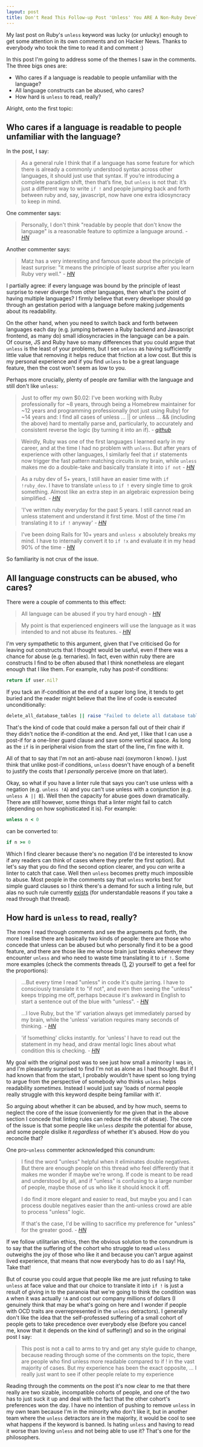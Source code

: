 ```yaml
---
layout: post
title: Don't Read This Follow-up Post 'Unless' You ARE A Non-Ruby Developer
---
```


My last post on Ruby's `unless` keyword was lucky (or unlucky) enough to get some attention in its own comments and on Hacker News. Thanks to everybody who took the time to read it and comment :)

In this post I'm going to address some of the themes I saw in the comments. The three bigs ones are:
* Who cares if a language is readable to people unfamiliar with the language?
* All language constructs can be abused, who cares?
* How hard is `unless` to read, really?

Alright, onto the first topic:

## Who cares if a language is readable to people unfamiliar with the language?

In the post, I say:

> As a general rule I think that if a language has some feature for which there is already a commonly understood syntax across other languages, it should just use that syntax. If you’re introducing a complete paradigm shift, then that’s fine, but `unless` is not that: it’s just a different way to write `if !` and people jumping back and forth between ruby and, say, javascript, now have one extra idiosyncracy to keep in mind.

One commenter says:

> Personally, I don't think "readable by people that don't know the language" is a reasonable feature to optimize a language around.
_- [HN](https://news.ycombinator.com/item?id=33974501)_

Another commenter says:

> Matz has a very interesting and famous quote about the principle of least surprise: "it means the principle of least surprise after you learn Ruby very well."
_- [HN](https://news.ycombinator.com/item?id=33978439)_

I partially agree: if every language was bound by the principle of least surprise to never diverge from other languages, then what's the point of having multiple languages? I firmly believe that every developer should go through an gestation period with a language before making judgements about its readability.

On the other hand, when you need to switch back and forth between languages each day (e.g. jumping between a Ruby backend and Javascript frontend, as many do) small idiosyncracies in the language can be a pain. Of course, JS and Ruby have so many differences that you could argue that `unless` is the least of your problems, but I see `unless` as having sufficiently little value that removing it helps reduce that friction at a low cost. But this is my personal experience and if you find `unless` to be a great language feature, then the cost won't seem as low to you.

Perhaps more crucially, plenty of people _are_ familiar with the language and still don't like `unless`:

> Just to offer my own $0.02: I've been working with Ruby professionally for ~8 years, through being a Homebrew maintainer for ~12 years and programming professionally (not just using Ruby) for ~14 years and: I find all cases of unless ... || or unless ... && (including the above) hard to mentally parse and, particularly, to accurately and consistent reverse the logic (by turning it into an if).
_- [github](https://github.com/rubocop/rubocop/issues/5388#issuecomment-756026502)_

> Weirdly, Ruby was one of the first languages I learned early in my career, and at the time I had no problem with `unless`. But after years of experience with other languages, I similarly feel that `if` statements now trigger the fast pattern matching circuits in my brain, while `unless` makes me do a double-take and basically translate it into `if not`
_- [HN](https://news.ycombinator.com/item?id=33965933)_

> As a ruby dev of 5+ years, I still have an easier time with `if !ruby_dev`. I have to translate `unless` to `if !` every single time to grok something. Almost like an extra step in an algebraic expression being simplified.
_- [HN](https://news.ycombinator.com/item?id=33985643)_

> 'I've written ruby everyday for the past 5 years. I still cannot read an unless statement and understand it first time. Most of the time i'm translating it to `if !` anyway'
_- [HN](https://news.ycombinator.com/item?id=33966573)_

> I've been doing Rails for 10+ years and `unless x` absolutely breaks my mind. I have to internally convert it to `if !x` and evaluate it in my head 90% of the time
_- [HN](https://news.ycombinator.com/item?id=33973885)_

So familiarity is not crux of the issue.

## All language constructs can be abused, who cares?

There were a couple of comments to this effect:

> All language can be abused if you try hard enough
_- [HN](https://news.ycombinator.com/item?id=33969386)_

> My point is that experienced engineers will use the language as it was intended to and not abuse its features.
_- [HN](https://news.ycombinator.com/item?id=33976764)_

I'm very sympathetic to this argument, given that I've criticised Go for leaving out constructs that I thought would be useful, even if there was a chance for abuse (e.g. ternaries). In fact, even within ruby there are constructs I find to be often abused that I think nonetheless are elegant enough that I like them. For example, ruby has post-if conditions:

```ruby
return if user.nil?
```

If you tack an if-condition at the end of a super long line, it tends to get buried and the reader might believe that the line of code is executed unconditionally:

```ruby
delete_all_database_tables || raise "Failed to delete all database tables. Check to ensure that your database instance is running" if Rails.env.test?
```

That's the kind of code that could make a person fall out of their chair if they didn't notice the if-condition at the end. And yet, I like that I can use a post-if for a one-liner guard clause and save some vertical space. As long as the `if` is in peripheral vision from the start of the line, I'm fine with it.

All of that to say that I'm not an anti-abuse nazi (oxymoron I know). I just think that unlike post-if conditions, `unless` doesn't have enough of a benefit to justify the costs that I _personally_ perceive (more on that later).

Okay, so what if you have a linter rule that says you can't use unless with a negation (e.g. `unless !A`) and you can't use unless with a conjunction (e.g. `unless A || B`). Well then the capacity for abuse goes down dramatically. There are _still_ however, some things that a linter might fail to catch (depending on how sophisticated it is). For example:

```ruby
unless n < 0
```

can be converted to:
```ruby
if n >= 0
```

Which I find clearer because there's no negation (I'd be interested to know if any readers can think of cases where they prefer the first option). But let's say that you do find the second option clearer, and you _can_ write a linter to catch that case. Well then `unless` becomes pretty much impossible to abuse. Most people in the comments say that `unless` works best for simple guard clauses so I think there's a demand for such a linting rule, but alas no such rule currently [exists](https://github.com/rubocop/rubocop/issues/5388) (for understandable reasons if you take a read through that thread).

## How hard is `unless` to read, really?

The more I read through comments and see the arguments put forth, the more I realise there are basically two kinds of people: there are those who concede that unless can be abused but who personally find it to be a good feature, and there are those like me whose brain just breaks whenever they encounter `unless` and who need to waste time translating it to `if !`. Some more examples (check the comments threads ([1](https://news.ycombinator.com/item?id=33965933), [2](https://jesseduffield.com/Unless/)) yourself to get a feel for the proportions):

> ...But every time I read "unless" in code it's quite jarring. I have to consciously translate it to "if not", and even then seeing the "unless" keeps tripping me off, perhaps because it's awkward in English to start a sentence out of the blue with "unless".
_- [HN](https://news.ycombinator.com/item?id=33971759)_

> ...I love Ruby, but the 'if' variation always get immediately parsed by my brain, while the 'unless' variation requires many seconds of thinking.
_- [HN](https://news.ycombinator.com/item?id=33975421)_

> 'if !something' clicks instantly. for 'unless' I have to read out the statement in my head, and draw mental logic lines about what condition this is checking.
_- [HN](https://news.ycombinator.com/item?id=33965933)_

My goal with the original post was to see just how small a minority I was in, and I'm pleasantly surprised to find I'm not as alone as I had thought. But if I had known that from the start, I probably wouldn't have spent so long trying to argue from the perspective of somebody who thinks `unless` helps readability _sometimes_. Instead I would just say 'loads of normal people really struggle with this keyword despite being familiar with it'.

So arguing about whether it can be abused, and by how much, seems to neglect the core of the issue (conveniently for me given that in the above section I concede that linting rules can reduce the risk of abuse). The core of the issue is that some people like `unless` _despite_ the potential for abuse, and some people dislike it _regardless_ of whether it's abused. How do you reconcile that?

One pro-`unless` commenter acknowledged this conundrum:

> I find the word "unless" helpful when it eliminates double negatives.
> But there are enough people on this thread who feel differently that it makes me wonder if maybe we're wrong. If code is meant to be read and understood by all, and if "unless" is confusing to a large number of people, maybe those of us who like it should knock it off.
>
> I do find it more elegant and easier to read, but maybe you and I can process double negatives easier than the anti-unless crowd are able to process "unless" logic.
>
> If that's the case, I'd be willing to sacrifice my preference for "unless" for the greater good.
> _- [HN](https://news.ycombinator.com/item?id=33969956)_

If we follow utilitarian ethics, then the obvious solution to the conundrum is to say that the suffering of the cohort who struggle to read `unless` outweighs the joy of those who like it and because you can't argue against lived experience, that means that now everybody has to do as I say! Ha, Take that!

But of course you could argue that people like me are just refusing to take `unless` at face value and that our choice to translate it into `if !` is just a result of giving in to the paranoia that we're going to think the condition was `A` when it was actually `!A` and cost our company millions of dollars (I genuinely think that may be what's going on here and I wonder if people with OCD traits are overrepresented in the `unless` detractors). I generally don't like the idea that the self-professed suffering of a small cohort of people gets to take precedence over everybody else (before you cancel me, know that it depends on the kind of suffering!) and so in the original post I say:

> This post is not a call to arms to try and get any style guide to change, because reading through some of the comments on the topic, there are people who find unless more readable compared to if ! in the vast majority of cases. But my experience has been the exact opposite, ... I really just want to see if other people relate to my experience

Reading through the comments on the post it's now clear to me that there really are two sizable, incompatible cohorts of people, and one of the two has to just suck it up and deal with the fact that the other cohort's preferences won the day. I have no intention of pushing to remove `unless` in my own team because I'm in the minority who don't like it, but in another team where the `unless` detractors are in the majority, it would be cool to see what happens if the keyword is banned. Is hating `unless` and having to read it worse than loving `unless` and not being able to use it? That's one for the philosophers.
